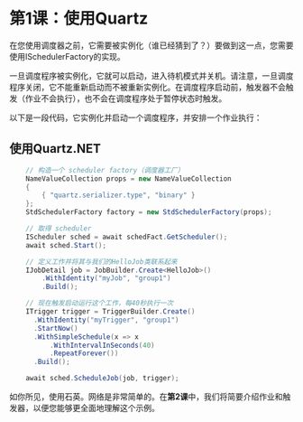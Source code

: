 # 第1课：使用Quartz

在您使用调度器之前，它需要被实例化（谁已经猜到了？）要做到这一点，您需要使用ISchedulerFactory的实现。

一旦调度程序被实例化，它就可以启动，进入待机模式并关机。请注意，一旦调度程序关闭，它不能重新启动而不被重新实例化。在调度程序启动前，触发器不会触发（作业不会执行），也不会在调度程序处于暂停状态时触发。

以下是一段代码，它实例化并启动一个调度程序，并安排一个作业执行：

## 使用Quartz.NET

```C#
    // 构造一个 scheduler factory（调度器工厂）
    NameValueCollection props = new NameValueCollection
    {
        { "quartz.serializer.type", "binary" }
    };
    StdSchedulerFactory factory = new StdSchedulerFactory(props);

    // 取得 scheduler
    IScheduler sched = await schedFact.GetScheduler();
    await sched.Start();

    // 定义工作并将其与我们的HelloJob类联系起来
    IJobDetail job = JobBuilder.Create<HelloJob>()
        .WithIdentity("myJob", "group1")
        .Build();

    // 现在触发启动运行这个工作，每40秒执行一次
    ITrigger trigger = TriggerBuilder.Create()
      .WithIdentity("myTrigger", "group1")
      .StartNow()
      .WithSimpleSchedule(x => x
          .WithIntervalInSeconds(40)
          .RepeatForever())
      .Build();

    await sched.ScheduleJob(job, trigger);
```

如你所见，使用石英。网络是非常简单的。在**第2课**中，我们将简要介绍作业和触发器，以便您能够更全面地理解这个示例。